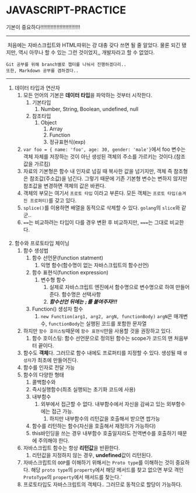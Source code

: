 # JAVASCRIPT-PRACTICE

기본이 중요하다!!!!!!!!!!!!!!!!!!!!!!!!!!!

------------------------------------------

&nbsp;처음에는 자바스크립트와 HTML따위는 걍 대충 갖다 쓰면 될 줄 알았다. 물론 되긴 됐지만, 역시 아무나 할 수 있는 그런 것이었지,, 개발자라고 할 수 없었다.

    Git 공부를 위해 branch별로 챕터를 나눠서 진행하겠다리..
    또한, Markdown 공부를 겸하겠다..

<hr>

1. 데이터 타입과 연산자
   1. 모든 언어의 기본은 **데이터 타입**을 파악하는 것부터 시작한다.
      1. 기본타입
         1. Number, String, Boolean, undefined, null
      2. 참조타입
         1. Object
            1. Array
            2. Function
            3. 정규표현식(exp)
   2. ```var foo = { name: 'foo', age: 30, gender: 'male'}```에서 foo 변수는 객체 자체를 저장하는 것이 아닌 생성된 객체의 주소를 가르키는 것이다.(참조값을 가르킴)
   3. 자료의 기본형은 함수 내 인자로 넘길 때 복사한 값을 넘기지만, 객체 즉 참조형은 참조값(주소값)을 넘긴다. 그렇기 때문에 기존 기본형 변수는 변하지 않지만 참조값을 변경하면 객체의 값은 바뀐다.
   4. 객체의 부모는 여기서 ``프로토 타입`` 이라고 부른다. 모든 객체는 ``프로토 타입(숨겨진 프로퍼티)``를 갖고 있다.
   5. ``splice()``를 이용하면 배열을 동적으로 삭제할 수 있다. ``golang``의 ``slice``와 같군..
   6. ``==``는 비교하려는 타입이 다를 경우 변환 후 비교하지만, ``===``는 그대로 비교한다.<br/><br/>
2. 함수와 프로토타입 체이닝
   1. 함수 생성법
      1. 함수 선언문(function statment)
         1. 익명 함수(함수명이 없는 자바스크립트의 함수선언)
      2. 함수 표현식(function expression)
         1. 변수형 함수
            1. 실제로 자바스크립트 엔진에서 함수명으로 변수명으로 하여 만들어 준다. 함수명은 선택사항
            2. ***함수선언 뒤에는 ``;``를 붙여주자!!!***
      3. Function() 생성자 함수  
         1. ``new Function(arg1, arg2, argN, functionBody)`` ``argN``은 매개변수, ``functionBody``는 실행된 코드를 포함한 문자열
   2. 하지만 ``함수 호이스팅``때문에 ``함수 표현식``만을 사용할 것을 권장하고 있다.
      1. 함수 호이스팅: 함수 선언문으로 정의된 함수는 scope가 코드의 맨 처음부터 끝이다.
   3. 함수도 **객체**다. 그러므로 함수 내에도 프로퍼티를 지정할 수 있다. 생성될 때 ``생성자``가 최초에 만들어진다.
   4. 함수를 인자로 전달 가능
   5. 함수의 다양한 형태
      1. 콜백함수와
      2. 즉시실행함수(최초 실행되는 초기화 코드에 사용)
      3. 내부함수
         1. 외부에서 접근할 수 없다. 내부함수에서 자신을 감싸고 있는 외부함수에는 접근 가능. 
            1. 하지만 내부함수의 리턴값을 호출해서 받으면 쌉가능
      4. 함수를 리턴하는 함수(자신을 호출해서 재정의가 가능하다)
      5. this바인딩을 쓰는 경우 내부함수 호출일지라도 전역변수를 호출하기 때문에 주의해야 한다.
   6. 자바스크립트 함수는 항상 **리턴값**을 반환한다.
      1. 리턴값을 지정하지 않는 경우, **undefined**값이 리턴된다.
   7. 자바스크립트의 ``OOP``를 이해하기 위해서는 ``Proto type``를 이해하는 것이 중요하다. 해당 ``proto type``의 ``property``에서 해당 메서드를 찾고 없으면 부모 격인 ``ProtoType``의 ``property``에서 매서드를 찾는다.`
   8. 프로토타입도 자바스크립트의 객체다.. 그러므로 동적으로 할당이 가능하다.